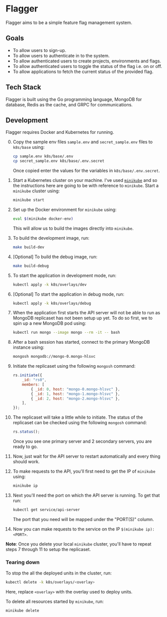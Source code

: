 # Flagger

Flagger aims to be a simple feature flag management system.

## Goals

* To allow users to sign-up.
* To allow users to authenticate in to the system.
* To allow authenticated users to create projects, environments and flags.
* To allow authenticated users to toggle the status of the flag i.e. on or off.
* To allow applications to fetch the current status of the provided flag.

## Tech Stack

Flagger is built using the Go programming language, MongoDB for database, Redis
as the cache, and GRPC for communications.

## Development

Flagger requires Docker and Kubernetes for running.

0. Copy the sample env files `sample.env` and `secret_sample.env` files to
   `k8s/base` using:

     ```bash
     cp sample.env k8s/base/.env
     cp secret_sample.env k8s/base/.env.secret
     ```

   Once copied enter the values for the variables in `k8s/base/.env.secret`.


1. Start a Kubernetes cluster on your machine. I've used
   [`minikube`](https://minikube.sigs.k8s.io/docs/) and so the instructions here
   are going to be with reference to `minikube`. Start a `minikube` cluster
   using:

     ```bash
     minikube start
     ```

2. Set up the Docker environment for `minikube` using:

     ```bash
     eval $(minikube docker-env)
     ```

   This will allow us to build the images directly into `minikube`.

3. To build the development image, run:

     ```bash
     make build-dev
     ```

4. [Optional] To build the debug image, run:

     ```bash
     make build-debug
     ```

5. To start the application in development mode, run:

     ```bash
     kubectl apply -k k8s/overlays/dev
     ```

6. [Optional] To start the application in debug mode, run:

     ```bash
     kubectl apply -k k8s/overlays/debug
     ```

7. When the application first starts the API server will not be able to run as
   MongoDB replicaset has not been setup up yet. To do so first, we to spin up a
   new MongoDB pod using:

     ```bash
     kubectl run mongo --image mongo --rm -it -- bash
     ```

8. After a bash session has started, connect to the primary MongoDB instance
   using:

     ```bash
     mongosh mongodb://mongo-0.mongo-hlsvc
     ```

9. Initiate the replicaset using the following `mongosh` command:

     ```js
     rs.initiate({
         _id: "rs0",
         members: [
             { _id: 0, host: "mongo-0.mongo-hlsvc" },
             { _id: 1, host: "mongo-1.mongo-hlsvc" },
             { _id: 2, host: "mongo-2.mongo-hlsvc" },
         ],
     });
     ```

10. The replicaset will take a little while to initiate. The status of the
    replicaset can be checked using the following `mongosh` command:

      ```js
      rs.status();
      ```

    Once you see one primary server and 2 secondary servers, you are ready to
    go.

11. Now, just wait for the API server to restart automatically and every thing
    should work.

12. To make requests to the API, you'll first need to get the IP of `minikube`
    using:

      ```bash
      minikube ip
      ```

13. Next you'll need the port on which the API server is running. To get that
    run:

      ```bash
      kubectl get service/api-server
      ```

    The port that you need will be mapped under the "PORT(S)" column.

14. Now you can make requests to the service on the IP `$(minikube ip):<PORT>`.

**Note**: Once you delete your local `minikube` cluster, you'll have to repeat
steps 7 through 11 to setup the replicaset.

### Tearing down

To stop the all the deployed units in the cluster, run:

  ```bash
  kubectl delete -k k8s/overlays/<overlay>
  ```

Here, replace `<overlay>` with the overlay used to deploy units.

To delete all resources started by `minikube`, run:

  ```bash
  minikube delete
  ```
